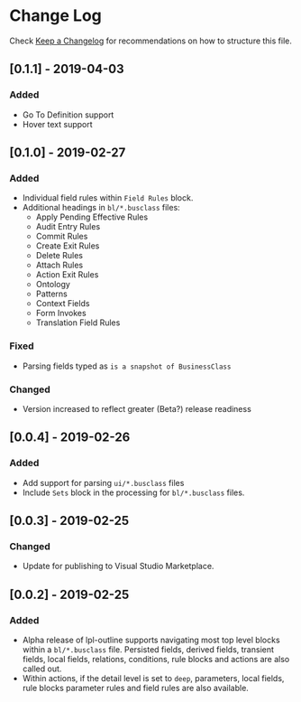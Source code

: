 # Change Log
Check [Keep a Changelog](http://keepachangelog.com/) for recommendations on how to structure this file.

## [0.1.1] - 2019-04-03
### Added
- Go To Definition support
- Hover text support

## [0.1.0] - 2019-02-27
### Added
- Individual field rules within `Field Rules` block.
- Additional headings in `bl/*.busclass` files:
    - Apply Pending Effective Rules
    - Audit Entry Rules
    - Commit Rules
    - Create Exit Rules
    - Delete Rules
    - Attach Rules
    - Action Exit Rules
    - Ontology
    - Patterns
    - Context Fields
    - Form Invokes
    - Translation Field Rules

### Fixed
- Parsing fields typed as `is a snapshot of BusinessClass` 

### Changed
- Version increased to reflect greater (Beta?) release readiness

## [0.0.4] - 2019-02-26
### Added
- Add support for parsing `ui/*.busclass` files
- Include `Sets` block in the processing for `bl/*.busclass` files.

## [0.0.3] - 2019-02-25
### Changed
- Update for publishing to Visual Studio Marketplace.

## [0.0.2] - 2019-02-25
### Added
- Alpha release of lpl-outline supports navigating most top level blocks within a `bl/*.busclass` file. Persisted fields, derived fields, transient fields, local fields, relations, conditions, rule blocks and actions are also called out.
- Within actions, if the detail level is set to `deep`, parameters, local fields, rule blocks parameter rules and field rules are also available.